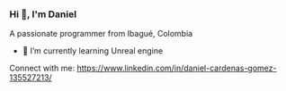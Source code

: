 ### Hi 👋, I'm Daniel
A passionate programmer from Ibagué, Colombia


- 🌱 I’m currently learning Unreal engine

Connect with me:
https://www.linkedin.com/in/daniel-cardenas-gomez-135527213/
<!--
**DanCG7040/Dancg7040** is a ✨ _special_ ✨ repository because its `README.md` (this file) appears on your GitHub profile.

Here are some ideas to get you started:

- 🔭 I’m currently working on ControlCaem ...

- 👯 I’m looking to collaborate on ...
- 🤔 I’m looking for help with ...
- 💬 Ask me about ...
- 📫 How to reach me: ...
- 😄 Pronouns: ...
- ⚡ Fun fact: ...
-->
